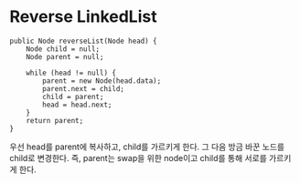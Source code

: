 # Reverse LinkedList

```
public Node reverseList(Node head) {
	Node child = null;
	Node parent = null;

	while (head != null) {
		parent = new Node(head.data);
		parent.next = child;
		child = parent;
		head = head.next;
	}
	return parent;
}
```

우선 head를 parent에 복사하고, child를 가르키게 한다. 그 다음 방금 바꾼 노드를 child로 변경한다. 즉, parent는 swap을 위한 node이고 child를 통해 서로를 가르키게 한다.


